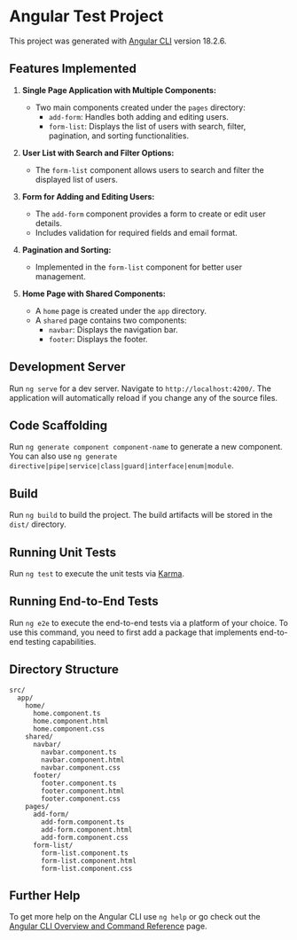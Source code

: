 # Angular Test Project

This project was generated with [Angular CLI](https://github.com/angular/angular-cli) version 18.2.6.

## Features Implemented

1. **Single Page Application with Multiple Components:**
   - Two main components created under the `pages` directory:
     - `add-form`: Handles both adding and editing users.
     - `form-list`: Displays the list of users with search, filter, pagination, and sorting functionalities.

2. **User List with Search and Filter Options:**
   - The `form-list` component allows users to search and filter the displayed list of users.

3. **Form for Adding and Editing Users:**
   - The `add-form` component provides a form to create or edit user details.
   - Includes validation for required fields and email format.

4. **Pagination and Sorting:**
   - Implemented in the `form-list` component for better user management.

5. **Home Page with Shared Components:**
   - A `home` page is created under the `app` directory.
   - A `shared` page contains two components:
     - `navbar`: Displays the navigation bar.
     - `footer`: Displays the footer.

## Development Server

Run `ng serve` for a dev server. Navigate to `http://localhost:4200/`. The application will automatically reload if you change any of the source files.

## Code Scaffolding

Run `ng generate component component-name` to generate a new component. You can also use `ng generate directive|pipe|service|class|guard|interface|enum|module`.

## Build

Run `ng build` to build the project. The build artifacts will be stored in the `dist/` directory.

## Running Unit Tests

Run `ng test` to execute the unit tests via [Karma](https://karma-runner.github.io).

## Running End-to-End Tests

Run `ng e2e` to execute the end-to-end tests via a platform of your choice. To use this command, you need to first add a package that implements end-to-end testing capabilities.

## Directory Structure

```
src/
  app/
    home/
      home.component.ts
      home.component.html
      home.component.css
    shared/
      navbar/
        navbar.component.ts
        navbar.component.html
        navbar.component.css
      footer/
        footer.component.ts
        footer.component.html
        footer.component.css
    pages/
      add-form/
        add-form.component.ts
        add-form.component.html
        add-form.component.css
      form-list/
        form-list.component.ts
        form-list.component.html
        form-list.component.css
```

## Further Help

To get more help on the Angular CLI use `ng help` or go check out the [Angular CLI Overview and Command Reference](https://angular.dev/tools/cli) page.
